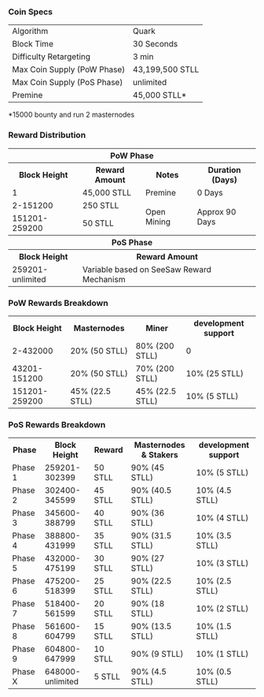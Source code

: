 

### Coin Specs
<table>
<tr><td>Algorithm</td><td>Quark</td></tr>
<tr><td>Block Time</td><td>30 Seconds</td></tr>
<tr><td>Difficulty Retargeting</td><td>3 min</td></tr>
<tr><td>Max Coin Supply (PoW Phase)</td><td>43,199,500 STLL</td></tr>
<tr><td>Max Coin Supply (PoS Phase)</td><td>unlimited</td></tr>
<tr><td>Premine</td><td>45,000 STLL*</td></tr>
</table>

*15000 bounty and run 2 masternodes

### Reward Distribution

<table>
<th colspan=4>PoW Phase</th>
<tr><th>Block Height</th><th>Reward Amount</th><th>Notes</th><th>Duration (Days)</th></tr>
<tr><td>1</td><td>45,000 STLL</td><td>Premine</td><td>0 Days</td></tr>
<tr><td>2-151200</td><td>250 STLL</td><td rowspan=2>Open Mining</td><td rowspan=2> Approx 90 Days</td></tr>
<tr><td>151201-259200</td><td>50 STLL</td></tr>
<tr><th colspan=4>PoS Phase</th></tr>
<tr><th>Block Height</th><th colspan=3>Reward Amount</th></tr>
<tr><td>259201-unlimited</td><td colspan=3>Variable based on SeeSaw Reward Mechanism</td></tr>
</table>

### PoW Rewards Breakdown

<table>
<th>Block Height</th><th>Masternodes</th><th>Miner</th><th>development support</th>
<tr><td>2-432000</td><td>20% (50 STLL)</td><td>80% (200 STLL)</td><td>0</td></tr>
<tr><td>43201-151200</td><td>20% (50 STLL)</td><td>70% (200 STLL)</td><td>10% (25 STLL)</td></tr>
<tr><td>151201-259200</td><td>45% (22.5 STLL)</td><td>45% (22.5 STLL)</td><td>10% (5 STLL)</td></tr>
</table>

### PoS Rewards Breakdown

<table>
<th>Phase</th><th>Block Height</th><th>Reward</th><th>Masternodes & Stakers</th><th>development support</th>
<tr><td>Phase 1</td><td>259201-302399</td><td>50 STLL</td><td>90% (45 STLL)</td><td>10% (5 STLL)</td></tr>
<tr><td>Phase 2</td><td>302400-345599</td><td>45 STLL</td><td>90% (40.5 STLL)</td><td>10% (4.5 STLL)</td></tr>
<tr><td>Phase 3</td><td>345600-388799</td><td>40 STLL</td><td>90% (36 STLL)</td><td>10% (4 STLL)</td></tr>
<tr><td>Phase 4</td><td>388800-431999</td><td>35 STLL</td><td>90% (31.5 STLL)</td><td>10% (3.5 STLL)</td></tr>
<tr><td>Phase 5</td><td>432000-475199</td><td>30 STLL</td><td>90% (27 STLL)</td><td>10% (3 STLL)</td></tr>
<tr><td>Phase 6</td><td>475200-518399</td><td>25 STLL</td><td>90% (22.5 STLL)</td><td>10% (2.5 STLL)</td></tr>
<tr><td>Phase 7</td><td>518400-561599</td><td>20 STLL</td><td>90% (18 STLL)</td><td>10% (2 STLL)</td></tr>
<tr><td>Phase 8</td><td>561600-604799</td><td>15 STLL</td><td>90% (13.5 STLL)</td><td>10% (1.5 STLL)</td></tr>
<tr><td>Phase 9</td><td>604800-647999</td><td>10 STLL</td><td>90% (9 STLL)</td><td>10% (1 STLL)</td></tr>
<tr><td>Phase X</td><td>648000-unlimited</td><td>5 STLL</td><td>90% (4.5 STLL)</td><td>10% (0.5 STLL)</td></tr>
</table>
